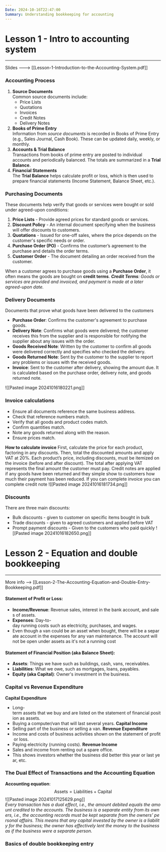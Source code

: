 ```yaml
---
Date: 2024-10-16T22:47:00
Summary: Understanding bookkeeping for accounting
---
```

# Lesson 1 - Intro to accounting system
---
Slides --->  [[Lesson-1-Introduction-to-the-Accounting-System.pdf]]
### Accounting Process
1. **Source Documents**  
    Common source documents include:
    - Price Lists
    - Quotations
    - Invoices
    - Credit Notes
    - Delivery Notes
2. **Books of Prime Entry**  
    Information from *source documents* is recorded in Books of Prime Entry (e.g., Sales Journal, Cash Book). These can be updated daily, weekly, or monthly.
3. **Accounts & Trial Balance**  
    Transactions from books of prime entry are posted to individual accounts and periodically balanced. The totals are summarized in a **Trial Balance**.
4. **Financial Statements**  
    The **Trial Balance** helps calculate profit or loss, which is then used to prepare financial statements (Income Statement, Balance Sheet, etc.).
### Purchasing Documents
These documents help verify that goods or services were bought or sold under agreed-upon conditions:

1. **Price Lists** - Provide agreed prices for standard goods or services.
2. **Discount Policy** - An internal document specifying when the business will offer discounts to customers.
3. **Quotations** - Issued for one-off sales, where the price depends on the customer's specific needs or order.
4. **Purchase Order (PO)** - Confirms the customer’s agreement to the purchase and details the order terms.
5. **Customer Order** - The document detailing an order received from the customer.

When a customer agrees to purchase goods using a **Purchase Order**, it often means the goods are bought on **credit terms**. ***Credit Terms**: Goods or services are provided and invoiced, and payment is made at a later agreed-upon date.*

### Delivery Documents
Documents that prove what goods have been delivered to the customers 
- **Purchase Order**: Confirms the customer's agreement to purchase goods.
- **Delivery Note**: Confirms what goods were delivered; the customer receives this from the supplier and is responsible for notifying the supplier about any issues with the order.
- **Goods Received Note**: Written by the customer to confirm all goods were delivered correctly and specifies who checked the delivery.
- **Goods Returned Note**: Sent by the customer to the supplier to report any problems or issues with the received goods.
- **Invoice**: Sent to the customer after delivery, showing the amount due. It is calculated based on the purchase order, delivery note, and goods returned note.

![[Pasted image 20241016180221.png]]

### Invoice calculations
- Ensure all documents reference the same business address.
- Check that reference numbers match.
- Verify that all goods and product codes match.
- Confirm quantities match.
- Note any goods returned along with the reason.
- Ensure prices match.

**How to calculate invoice**
First, calculate the price for each product, factoring in any discounts. Then, total the discounted amounts and apply VAT at 20%. Each product’s price, including discounts, must be itemized on the invoice (before and after discount). The total after applying VAT represents the final amount the customer must pay. Credit notes are applied if any goods have been returned and they simple show to customers how much their payment has been reduced. If you can complete invoice you can complete credit note
![[Pasted image 20241016181734.png]]

### Discounts
There are three main discounts:
- Bulk discounts - given to customer on specific items bought in bulk
- Trade discounts - given to agreed customers and applied before VAT
- Prompt payment discounts - Given to the customers who paid quickly
![[Pasted image 20241016182650.png]]

# Lesson 2 - Equation and double bookkeeping
---
More info --> [[Lesson-2-The-Accounting-Equation-and-Double-Entry-Bookkeeping.pdf]]

#### Statement of Profit or Loss:
- **Income/Revenue**: Revenue sales, interest in the bank account, and sales of assets.
- **Expenses**: Day-to-day running costs such as electricity, purchases, and wages.
- Even though a van could be an asset when bought, there will be a separate account in the expenses for any van maintenance. The account will not be open under assets as it's not a running cost
#### Statement of Financial Position (aka Balance Sheet):
- **Assets**: Things we have such as buildings, cash, vans, receivables.
- **Liabilities**: What we owe, such as mortgages, loans, payables.
- **Equity (aka Capital)**: Owner's investment in the business.
### Capital vs Revenue Expenditure
**Capital Expenditure**
- Long-term assets that we buy and are listed on the statement of financial position as assets.
- Buying a computer/van that will last several years.
**Capital Income**
- Selling part of the business or selling a van.
**Revenue Expenditure**
- Income and costs of business activities shown on the statement of profit or loss.
- Paying electricity (running costs).
**Revenue Income**
- Sales and income from renting out a spare office.
- This shows investors whether the business did better this year or last year, etc.

### The Dual Effect of Transactions and the Accounting Equation
**Accounting equation**: $$\text{Assets} = \text{Liabilities} + \text{Capital}$$![[Pasted image 20241017125629.png]]
*Every transaction has a dual effect, i.e., the amount debited equals the amount credited to the accounts. The business is a separate entity from its owners, i.e., the accounting records must be kept separate from the owners’ personal affairs. This means that any capital invested by the owner is a liability for the business; the owner has effectively lent the money to the business as if the business were a separate person.*
### Basics of double bookkeeping entry
